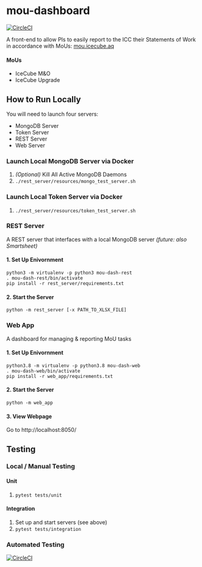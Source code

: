 # mou-dashboard

[![CircleCI](https://circleci.com/gh/WIPACrepo/mou-dashboard/tree/master.svg?style=shield)](https://circleci.com/gh/WIPACrepo/mou-dashboard/tree/master)

A front-end to allow PIs to easily report to the ICC their
Statements of Work in accordance with MoUs:
[mou.icecube.aq](https://mou.icecube.aq/)

#### MoUs
- IceCube M&O
- IceCube Upgrade


## How to Run Locally
You will need to launch four servers:
- MongoDB Server
- Token Server
- REST Server
- Web Server

### Launch Local MongoDB Server via Docker
1. *(Optional)* Kill All Active MongoDB Daemons
1. `./rest_server/resources/mongo_test_server.sh`

### Launch Local Token Server via Docker
1. `./rest_server/resources/token_test_server.sh`

### REST Server
A REST server that interfaces with a local MongoDB server *(future: also Smartsheet)*

#### 1. Set Up Enivornment
    python3 -m virtualenv -p python3 mou-dash-rest
    . mou-dash-rest/bin/activate
    pip install -r rest_server/requirements.txt

#### 2. Start the Server
    python -m rest_server [-x PATH_TO_XLSX_FILE]


### Web App
A dashboard for managing & reporting MoU tasks

#### 1. Set Up Enivornment
    python3.8 -m virtualenv -p python3.8 mou-dash-web
    . mou-dash-web/bin/activate
    pip install -r web_app/requirements.txt

#### 2. Start the Server
    python -m web_app

#### 3. View Webpage
Go to http://localhost:8050/


## Testing

### Local / Manual Testing
#### Unit
1. `pytest tests/unit`
#### Integration
1. Set up and start servers (see above)
1. `pytest tests/integration`

### Automated Testing
[![CircleCI](https://circleci.com/gh/WIPACrepo/mou-dashboard/tree/master.svg?style=shield)](https://circleci.com/gh/WIPACrepo/mou-dashboard/tree/master)


